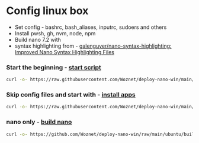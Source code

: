 # Config linux box
- Set config - bashrc, bash_aliases, inputrc, sudoers and others
- Install pwsh, gh, nvm, node, npm
- Build nano 7.2 with
- syntax highlighting from - [galenguyer/nano-syntax-highlighting: Improved Nano Syntax Highlighting Files][4]



### Start the beginning - [start script][1]
```sh
curl -o- https://raw.githubusercontent.com/Woznet/deploy-nano-win/main/ubuntu/start.sh | bash
```

### Skip config files and start with - [install apps][2]
```sh
curl -o- https://raw.githubusercontent.com/Woznet/deploy-nano-win/main/ubuntu/install-apps.sh | bash
```

### nano only - [build nano][3]
```sh
curl -o- https://github.com/Woznet/deploy-nano-win/raw/main/ubuntu/build-nano.sh | bash
```



[1]: https://github.com/Woznet/deploy-nano-win/blob/main/ubuntu/start.sh
[2]: https://github.com/Woznet/deploy-nano-win/blob/main/ubuntu/install-apps.sh
[3]: https://github.com/Woznet/deploy-nano-win/blob/main/ubuntu/build-nano.sh
[4]: https://github.com/galenguyer/nano-syntax-highlighting
